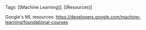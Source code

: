 Tags: [[Machine Learning]], [[Resources]]

Google's ML resources: https://developers.google.com/machine-learning/foundational-courses